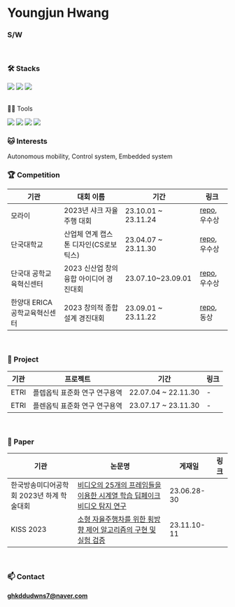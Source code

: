 # Youngjun Hwang

### S/W
<br/>

### 🛠️ Stacks

<img src="https://img.shields.io/badge/Python-3766AB?style=flat-square&logo=Python&logoColor=white"/> <img src="https://img.shields.io/badge/pytorch-EE4C2C?style=flat-square&logo=pytorch&logoColor=white"/>  <img src="https://img.shields.io/badge/ROS-#22314E?style=for-the-badge&logo=ROS&logoColor=white">

<br/>
 💪🏼 Tools 

<img src="https://img.shields.io/badge/Visual Studio Code-007ACC?style=flat-square&logo=Visual Studio Code&logoColor=white"/> <img src="https://img.shields.io/badge/GitHub-181717?style=flat-square&logo=GitHub&logoColor=white"/> <img src="https://img.shields.io/badge/Vim-019733?style=flat-square&logo=Vim&logoColor=white"/> <img src="https://img.shields.io/badge/Anaconda-44A833?style=flat-square&logo=Anaconda&logoColor=white"/>
<br/>
### 🐱 Interests

Autonomous mobility, Control system, Embedded system
<br/>
### 🏆 Competition
|기관|대회 이름|기간|링크|
|---|------|---|---|
|모라이|2023년 샤크 자율주행 대회|23.10.01 ~ 23.11.24|[repo](https://github.com/gigohe2/2023_Autonomous-vehicle-competition), 우수상|
|단국대학교|산업체 연계 캡스톤 디자인(CS로보틱스)|23.04.07 ~ 23.11.30|[repo](https://github.com/gigohe2/2023_Echo-project_Where-are-you-go), 우수상|
|단국대 공학교육혁신센터|2023 신산업 창의융합 아이디어 경진대회|23.07.10~23.09.01|[repo](https://github.com/gigohe2/Face-tracking-kiosk), 우수상|
|한양대 ERICA 공학교육혁신센터|2023 창의적 종합설계 경진대회|23.09.01 ~ 23.11.22|[repo](https://github.com/gigohe2/Face-tracking-kiosk), 동상|
<br/>

### 📘 Project

|기관|프로젝트|기간|링크|
|---|------|---|---|
|ETRI|플렙옵틱 표준화 연구 연구용역|22.07.04 ~ 22.11.30|-|
|ETRI|플렌옵틱 표준화 연구 연구용역|23.07.17 ~ 23.11.30|-|
<br/>

### 📃 Paper
|기관|논문명|게재일|링크|
|---|------|---|--|
|한국방송미디어공학회 2023년 하계 학술대회|[비디오의 25개의 프레임들을 이용한 시계열 학습 딥페이크 비디오 탐지 연구](https://github.com/gigohe2/gigohe2/blob/main/%ED%95%9C%EA%B5%AD%EB%B0%A9%EC%86%A1%EB%AF%B8%EB%94%94%EC%96%B4%EA%B3%B5%ED%95%99%ED%9A%8C_%ED%99%A9%EC%98%81%EC%A4%80.pdf)|23.06.28-30|
|KISS 2023|[소형 자율주행차를 위한 횡방향 제어 알고리즘의 구현 및 실험 검증](https://github.com/gigohe2/gigohe2/blob/main/%ED%99%A9%EC%98%81%EC%A4%80_%ED%95%9C%EA%B5%AD%EC%A7%80%EB%8A%A5%EC%8B%9C%EC%8A%A4%ED%85%9C%ED%95%99%ED%9A%8C_2023%EC%B6%94%EA%B3%84%ED%95%99%EC%88%A0%EB%8C%80%ED%9A%8C.pdf)|23.11.10-11|
<br/>



### 📫 Contact
#### ghkddudwns7@naver.com


<br/><br/>

